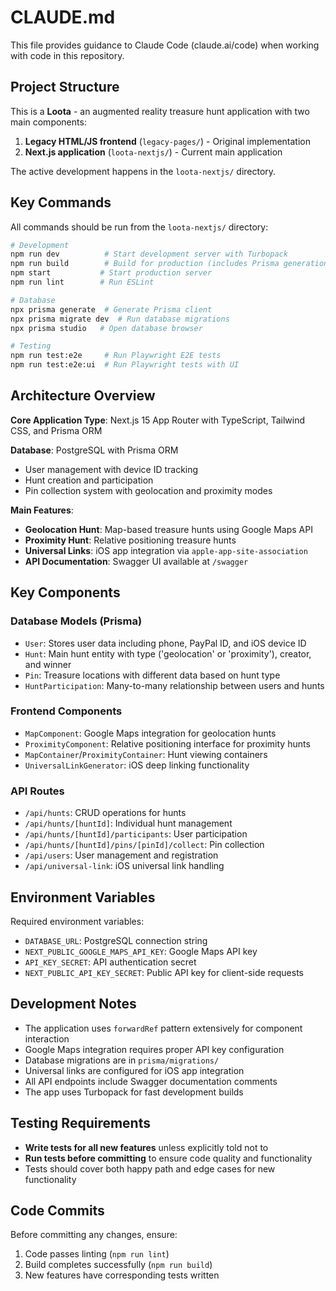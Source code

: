 # CLAUDE.md

This file provides guidance to Claude Code (claude.ai/code) when working with code in this repository.

## Project Structure

This is a **Loota** - an augmented reality treasure hunt application with two main components:

1. **Legacy HTML/JS frontend** (`legacy-pages/`) - Original implementation
2. **Next.js application** (`loota-nextjs/`) - Current main application

The active development happens in the `loota-nextjs/` directory.

## Key Commands

All commands should be run from the `loota-nextjs/` directory:

```bash
# Development
npm run dev          # Start development server with Turbopack
npm run build        # Build for production (includes Prisma generation)
npm start           # Start production server
npm run lint        # Run ESLint

# Database
npx prisma generate  # Generate Prisma client
npx prisma migrate dev  # Run database migrations
npx prisma studio   # Open database browser

# Testing
npm run test:e2e     # Run Playwright E2E tests
npm run test:e2e:ui  # Run Playwright tests with UI
```

## Architecture Overview

**Core Application Type**: Next.js 15 App Router with TypeScript, Tailwind CSS, and Prisma ORM

**Database**: PostgreSQL with Prisma ORM

- User management with device ID tracking
- Hunt creation and participation
- Pin collection system with geolocation and proximity modes

**Main Features**:

- **Geolocation Hunt**: Map-based treasure hunts using Google Maps API
- **Proximity Hunt**: Relative positioning treasure hunts
- **Universal Links**: iOS app integration via `apple-app-site-association`
- **API Documentation**: Swagger UI available at `/swagger`

## Key Components

### Database Models (Prisma)

- `User`: Stores user data including phone, PayPal ID, and iOS device ID
- `Hunt`: Main hunt entity with type ('geolocation' or 'proximity'), creator, and winner
- `Pin`: Treasure locations with different data based on hunt type
- `HuntParticipation`: Many-to-many relationship between users and hunts

### Frontend Components

- `MapComponent`: Google Maps integration for geolocation hunts
- `ProximityComponent`: Relative positioning interface for proximity hunts
- `MapContainer`/`ProximityContainer`: Hunt viewing containers
- `UniversalLinkGenerator`: iOS deep linking functionality

### API Routes

- `/api/hunts`: CRUD operations for hunts
- `/api/hunts/[huntId]`: Individual hunt management
- `/api/hunts/[huntId]/participants`: User participation
- `/api/hunts/[huntId]/pins/[pinId]/collect`: Pin collection
- `/api/users`: User management and registration
- `/api/universal-link`: iOS universal link handling

## Environment Variables

Required environment variables:

- `DATABASE_URL`: PostgreSQL connection string
- `NEXT_PUBLIC_GOOGLE_MAPS_API_KEY`: Google Maps API key
- `API_KEY_SECRET`: API authentication secret
- `NEXT_PUBLIC_API_KEY_SECRET`: Public API key for client-side requests

## Development Notes

- The application uses `forwardRef` pattern extensively for component interaction
- Google Maps integration requires proper API key configuration
- Database migrations are in `prisma/migrations/`
- Universal links are configured for iOS app integration
- All API endpoints include Swagger documentation comments
- The app uses Turbopack for fast development builds

## Testing Requirements

- **Write tests for all new features** unless explicitly told not to
- **Run tests before committing** to ensure code quality and functionality
- Tests should cover both happy path and edge cases for new functionality

## Code Commits

Before committing any changes, ensure:

1. Code passes linting (`npm run lint`)
2. Build completes successfully (`npm run build`)
3. New features have corresponding tests written